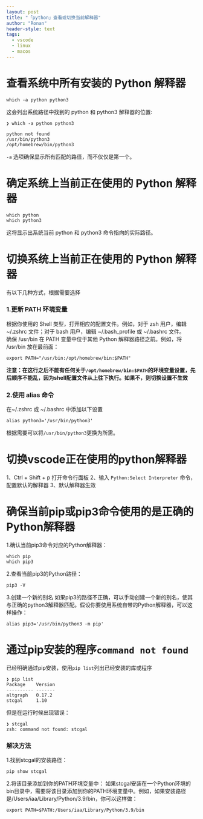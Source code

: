 ```yaml
---
layout: post
title: "「python」查看或切换当前解释器"
author: "Ronan"
header-style: text
tags:
  - vscode
  - linux
  - macos
---
```


# 查看系统中所有安装的 Python 解释器
```
which -a python python3
```
这会列出系统路径中找到的 python 和 python3 解释器的位置:
```
❯ which -a python python3

python not found
/usr/bin/python3
/opt/homebrew/bin/python3
```
`-a` 选项确保显示所有匹配的路径，而不仅仅是第一个。



# 确定系统上当前正在使用的 Python 解释器
```
which python
which python3
```
这将显示出系统当前 python 和 python3 命令指向的实际路径。



# 切换系统上当前正在使用的 Python 解释器
有以下几种方式，根据需要选择
### 1.更新 PATH 环境变量
根据你使用的 Shell 类型，打开相应的配置文件。例如，对于 zsh 用户，编辑 ~/.zshrc 文件；对于 bash 用户，编辑 ~/.bash_profile 或 ~/.bashrc 文件。  
确保 /usr/bin 在 PATH 变量中位于其他 Python 解释器路径之前。例如，将 /usr/bin 放在最前面：
```
export PATH="/usr/bin:/opt/homebrew/bin:$PATH"
```
**注意：在这行之后不能有任何关于`/opt/homebrew/bin:$PATH`的环境变量设置，先后顺序不能乱，因为shell配置文件从上往下执行。如果不，则切换设置不生效**


### 2.使用 alias 命令
在~/.zshrc 或 ~/.bashrc 中添加以下设置
```
alias python3='/usr/bin/python3'
```
根据需要可以将`/usr/bin/python3`更换为所需。


# 切换vscode正在使用的python解释器
1、Ctrl + Shift + p 打开命令行面板
2、输入 `Python:Select Interpreter` 命令，配置默认的解释器 
3、默认解释器生效


# 确保当前pip或pip3命令使用的是正确的Python解释器
1.确认当前pip3命令对应的Python解释器：
```
which pip
which pip3
```

2.查看当前pip3的Python路径：
```
pip3 -V
```

3.创建一个新的别名
如果pip3的路径不正确，可以手动创建一个新的别名，使其与正确的python3解释器匹配。假设你要使用系统自带的Python解释器，可以这样操作：
```
alias pip3='/usr/bin/python3 -m pip'
```



# 通过pip安装的程序`command not found`
已经明确通过pip安装，使用`pip list`列出已经安装的库或程序
```
❯ pip list
Package    Version
---------- -------
altgraph   0.17.2
stcgal     1.10
```

但是在运行时候出现错误：
```
❯ stcgal
zsh: command not found: stcgal
```
### 解决方法
1.找到stcgal的安装路径：
```
pip show stcgal
```

2.将该目录添加到你的PATH环境变量中：
如果stcgal安装在一个Python环境的bin目录中，需要将该目录添加到你的PATH环境变量中。例如，如果安装路径是/Users/iaa/Library/Python/3.9/bin，你可以这样做：
```
export PATH=$PATH:/Users/iaa/Library/Python/3.9/bin
```

